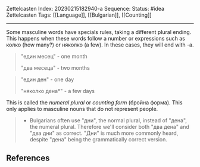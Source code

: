 Zettelcasten Index: 20230215182940-a
Sequence:
Status: #idea
Zettelcasten Tags: [[Language]], [[Bulgarian]], [[Counting]]

---

Some masculine words have specials rules, taking a different plural ending. This happens when these words follow a number or expressions such as колко (how many?) or няколко (a few). In these cases, they will end with -a.

> "един месец" - one month
> 
> "два месеца" - two months

> "един ден" - one day  
> 
> "няколко дена*" - a few days

This is called the *numeral plural* or *counting form* (бройна форма). This only applies to masculine nouns that do not represent people.

> * Bulgarians often use "дни", the normal plural, instead of "дена", the numeral plural. Therefore we'll consider both "два дена" and "два дни" as correct. "Дни" is much more commonly heard, despite "дена" being the grammatically correct version.

## References